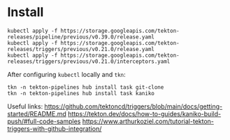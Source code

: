 # Install 

```
kubectl apply -f https://storage.googleapis.com/tekton-releases/pipeline/previous/v0.39.0/release.yaml
kubectl apply -f https://storage.googleapis.com/tekton-releases/triggers/previous/v0.21.0/release.yaml
kubectl apply -f https://storage.googleapis.com/tekton-releases/triggers/previous/v0.21.0/interceptors.yaml
```

After configuring `kubectl` locally and `tkn`:
```
tkn -n tekton-pipelines hub install task git-clone
tkn -n tekton-pipelines hub install task kaniko
```

Useful links:
https://github.com/tektoncd/triggers/blob/main/docs/getting-started/README.md
https://tekton.dev/docs/how-to-guides/kaniko-build-push/#full-code-samples
https://www.arthurkoziel.com/tutorial-tekton-triggers-with-github-integration/
